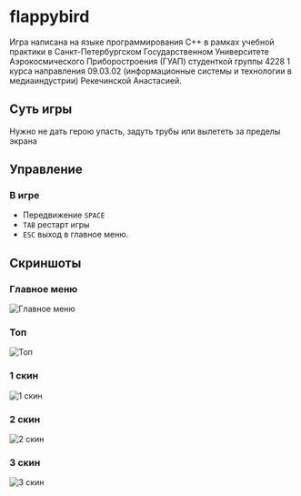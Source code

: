 # flappybird
Игра написана на языке программирования C++ в рамках учебной практики в Санкт-Петербургском Государственном Университете Аэрокосмического Приборостроения (ГУАП) студенткой группы 4228 1 курса направления 09.03.02 (информационные системы и технологии в медиаиндустрии) Рекечинской Анастасией.
## Суть игры
Нужно не дать герою упасть, задуть трубы или вылететь за пределы экрана
## Управление
### В игре
- Передвижение `SPACE`
- `TAB` рестарт игры
- `ESC` выход в главное меню.
## Скриншоты
### Главное меню 
![Главное меню](![image](https://github.com/Silence-004/flappybird/assets/134804809/4b1961db-45a6-4b9a-8f7f-4300c26243ee))
### Топ
![Топ](![image](https://github.com/Silence-004/flappybird/assets/134804809/c32834e3-ddb7-45bb-9815-6b6392d47997))
### 1 скин
![1 скин](![image](https://github.com/Silence-004/flappybird/assets/134804809/6d606b61-e64c-4505-aa07-573a1f06c4ac))
### 2 скин
![2 скин](![image](https://github.com/Silence-004/flappybird/assets/134804809/89a02b30-6b2e-4694-aa43-c5b39204f71c)
)
### 3 скин
![3 скин](![image](https://github.com/Silence-004/flappybird/assets/134804809/0c24b674-528d-4a2c-8a4e-3c622c20b1ff))
